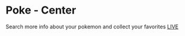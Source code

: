 
   # Poke - Center #
Search more info about your pokemon and collect your favorites
[LIVE](https://adamangg.github.io/Poke-Center/)

